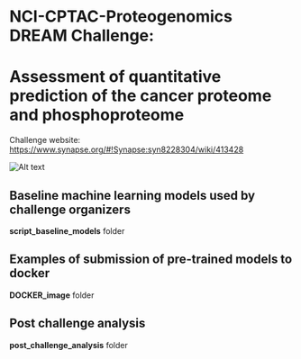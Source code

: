 # NCI-CPTAC-Proteogenomics DREAM Challenge: 
# Assessment of quantitative prediction of the cancer proteome and phosphoproteome

Challenge website: https://www.synapse.org/#!Synapse:syn8228304/wiki/413428

![Alt text](https://github.com/Sage-Bionetworks/NCI-CPTAC-Challenge/blob/master/image/SC_2_3.png)

## Baseline machine learning models used by challenge organizers

**script_baseline_models** folder

## Examples of submission of pre-trained models to docker

**DOCKER_image** folder

## Post challenge analysis

**post_challenge_analysis** folder 
